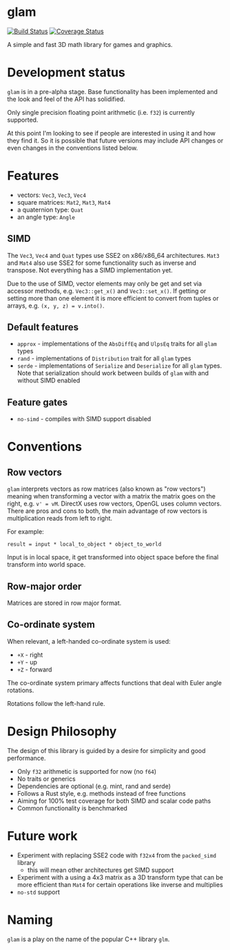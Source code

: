 # glam

[![Build Status](https://travis-ci.org/bitshifter/glam-rs.svg?branch=master)](https://travis-ci.org/bitshifter/glam-rs)
[![Coverage Status](https://coveralls.io/repos/github/bitshifter/glam-rs/badge.svg?branch=master)](https://coveralls.io/github/bitshifter/glam-rs?branch=master)

A simple and fast 3D math library for games and graphics.

# Development status

`glam` is in a pre-alpha stage. Base functionality has been implemented and the look and feel of the
API has solidified.

Only single precision floating point arithmetic (i.e. `f32`) is currently supported.

At this point I'm looking to see if people are interested in using it and how they find it. So it is
possible that future versions may include API changes or even changes in the conventions listed
below.

# Features

* vectors: `Vec3`, `Vec3`, `Vec4`
* square matrices: `Mat2`, `Mat3`, `Mat4`
* a quaternion type: `Quat`
* an angle type: `Angle`

## SIMD

The `Vec3`, `Vec4` and `Quat` types use SSE2 on x86/x86_64 architectures. `Mat3` and `Mat4` also use
SSE2 for some functionality such as inverse and transpose. Not everything has a SIMD implementation
yet.

Due to the use of SIMD, vector elements may only be get and set via accessor methods, e.g.
`Vec3::get_x()` and `Vec3::set_x()`. If getting or setting more than one element it is more
efficient to convert from tuples or arrays, e.g. `(x, y, z) = v.into()`.

## Default features

* `approx` - implementations of the `AbsDiffEq` and `UlpsEq` traits for all `glam` types
* `rand` - implementations of `Distribution` trait for all `glam` types
* `serde` - implementations of `Serialize` and `Deserialize` for all `glam` types. Note that
  serialization should work between builds of `glam` with and without SIMD enabled

## Feature gates

* `no-simd` - compiles with SIMD support disabled

# Conventions

## Row vectors

`glam` interprets vectors as row matrices (also known as "row vectors") meaning when transforming a
vector with a matrix the matrix goes on the right, e.g. `v' = vM`.  DirectX uses row vectors, OpenGL
uses column vectors. There are pros and cons to both, the main advantage of row vectors is
multiplication reads from left to right.

For example:

```
result = input * local_to_object * object_to_world
```

Input is in local space, it get transformed into object space before the final transform into
world space.

## Row-major order

Matrices are stored in row major format.

## Co-ordinate system

When relevant, a left-handed co-ordinate system is used:

* `+X` - right
* `+Y` - up
* `+Z` - forward

The co-ordinate system primary affects functions that deal with Euler angle rotations.

Rotations follow the left-hand rule.

# Design Philosophy

The design of this library is guided by a desire for simplicity and good performance.

* Only `f32` arithmetic is supported for now (no `f64`)
* No traits or generics
* Dependencies are optional (e.g. mint, rand and serde)
* Follows a Rust style, e.g. methods instead of free functions
* Aiming for 100% test coverage for both SIMD and scalar code paths
* Common functionality is benchmarked

# Future work

* Experiment with replacing SSE2 code with `f32x4` from the `packed_simd` library
  - this will mean other architectures get SIMD support
* Experiment with a using a 4x3 matrix as a 3D transform type that can be more efficient than `Mat4`
  for certain operations like inverse and multiplies
* `no-std` support

# Naming

`glam` is a play on the name of the popular C++ library `glm`.
